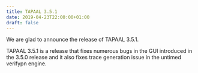 ```yaml
---
title: TAPAAL 3.5.1
date: 2019-04-23T22:00:00+01:00
draft: false
---
```


We are glad to announce the release of TAPAAL 3.5.1.

TAPAAL 3.5.1 is a release that fixes numerous bugs in the GUI
introduced in the 3.5.0 release and it also fixes trace generation
issue in the untimed verifypn engine.
